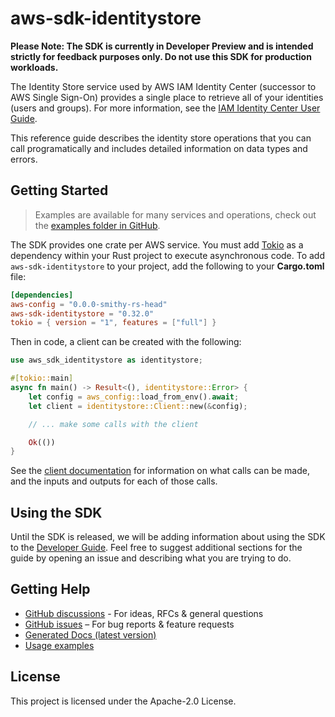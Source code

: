 # aws-sdk-identitystore

**Please Note: The SDK is currently in Developer Preview and is intended strictly for
feedback purposes only. Do not use this SDK for production workloads.**

The Identity Store service used by AWS IAM Identity Center (successor to AWS Single Sign-On) provides a single place to retrieve all of your identities (users and groups). For more information, see the [IAM Identity Center User Guide](https://docs.aws.amazon.com/singlesignon/latest/userguide/what-is.html).

This reference guide describes the identity store operations that you can call programatically and includes detailed information on data types and errors.

## Getting Started

> Examples are available for many services and operations, check out the
> [examples folder in GitHub](https://github.com/awslabs/aws-sdk-rust/tree/main/examples).

The SDK provides one crate per AWS service. You must add [Tokio](https://crates.io/crates/tokio)
as a dependency within your Rust project to execute asynchronous code. To add `aws-sdk-identitystore` to
your project, add the following to your **Cargo.toml** file:

```toml
[dependencies]
aws-config = "0.0.0-smithy-rs-head"
aws-sdk-identitystore = "0.32.0"
tokio = { version = "1", features = ["full"] }
```

Then in code, a client can be created with the following:

```rust
use aws_sdk_identitystore as identitystore;

#[tokio::main]
async fn main() -> Result<(), identitystore::Error> {
    let config = aws_config::load_from_env().await;
    let client = identitystore::Client::new(&config);

    // ... make some calls with the client

    Ok(())
}
```

See the [client documentation](https://docs.rs/aws-sdk-identitystore/latest/aws_sdk_identitystore/client/struct.Client.html)
for information on what calls can be made, and the inputs and outputs for each of those calls.

## Using the SDK

Until the SDK is released, we will be adding information about using the SDK to the
[Developer Guide](https://docs.aws.amazon.com/sdk-for-rust/latest/dg/welcome.html). Feel free to suggest
additional sections for the guide by opening an issue and describing what you are trying to do.

## Getting Help

* [GitHub discussions](https://github.com/awslabs/aws-sdk-rust/discussions) - For ideas, RFCs & general questions
* [GitHub issues](https://github.com/awslabs/aws-sdk-rust/issues/new/choose) – For bug reports & feature requests
* [Generated Docs (latest version)](https://awslabs.github.io/aws-sdk-rust/)
* [Usage examples](https://github.com/awslabs/aws-sdk-rust/tree/main/examples)

## License

This project is licensed under the Apache-2.0 License.

